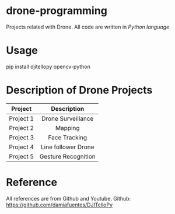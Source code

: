 # drone-programming
Projects related with Drone. All code are written in *Python language*

# Usage
pip install djitellopy opencv-python

# Description of Drone Projects

| Project       | Description        |
| ------------- |:------------------:|
| Project 1     | Drone Surveillance |
| Project 2     | Mapping            |
| Project 3     | Face Tracking      |
| Project 4     | Line follower Drone|
| Project 5     | Gesture Recognition|

# Reference
All references are from Github and Youtube.
Github: https://github.com/damiafuentes/DJITelloPy
